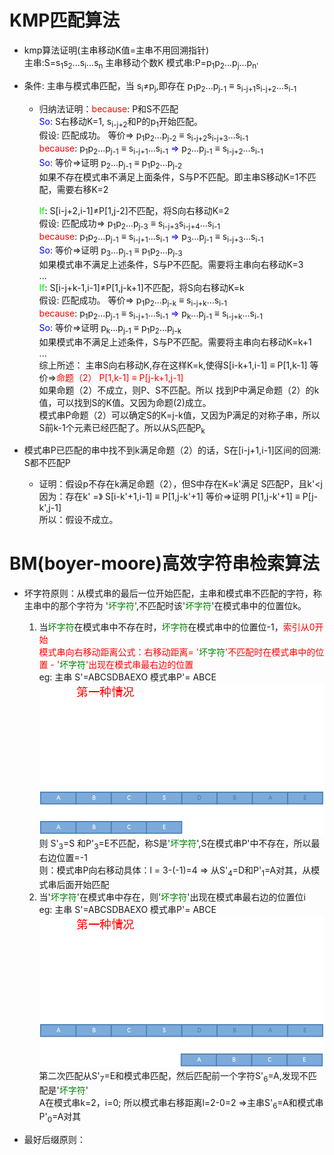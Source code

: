 # KMP匹配算法
   - kmp算法证明(主串移动K值=主串不用回溯指针)</br>
      主串:S=s<sub>1</sub>s<sub>2</sub>...s<sub>i</sub>...s<sub>n</sub> 主串移动个数K 模式串:P=p<sub>1</sub>p<sub>2</sub>...p<sub>j</sub>...p<sub>n'</sub></br>
   - 条件: 主串与模式串匹配，当 s<sub>i</sub>&ne;p<sub>j</sub>,即存在 p<sub>1</sub>p<sub>2</sub>...p<sub>j-1</sub> &equiv; s<sub>i-j+1</sub>s<sub>i-j+2</sub>...s<sub>i-1</sub></br>
   
       - 归纳法证明：<font color=red>because</font>: P和S不匹配</br>
            <font color=blue>So</font>: S右移动K=1, s<sub>i-j+2</sub>和P的p<sub>1</sub>开始匹配。</br>
            假设: 匹配成功。 等价&rArr; p<sub>1</sub>p<sub>2</sub>...p<sub>j-2</sub> &equiv; s<sub>i-j+2</sub>s<sub>i-j+3</sub>...s<sub>i-1</sub></br>
            <font color=red>because</font>: p<sub>1</sub>p<sub>2</sub>...p<sub>j-1</sub> &equiv; s<sub>i-j+1</sub>...s<sub>i-1</sub>
            <font color=blue>&rArr;</font> p<sub>2</sub>...p<sub>j-1</sub> &equiv; s<sub>i-j+2</sub>...s<sub>i-1</sub></br>
            <font color=blue>So</font>: 等价&rArr;证明 p<sub>2</sub>...p<sub>j-1</sub> &equiv; p<sub>1</sub>p<sub>2</sub>...p<sub>j-2</sub></br>
                                        如果不存在模式串不满足上面条件，S与P不匹配。即主串S移动K=1不匹配，需要右移K=2</br>
            
            <font color=gree>If</font>: S[i-j+2,i-1]&ne;P[1,j-2]不匹配，将S向右移动K=2</br>
            假设: 匹配成功&rArr; p<sub>1</sub>p<sub>2</sub>...p<sub>j-3</sub> &equiv; s<sub>i-j+3</sub>s<sub>i-j+4</sub>...s<sub>i-1</sub></br>
            <font color=red>because</font>: p<sub>1</sub>p<sub>2</sub>...p<sub>j-1</sub> &equiv; s<sub>i-j+1</sub>...s<sub>i-1</sub>
            <font color=blue>&rArr;</font> p<sub>3</sub>...p<sub>j-1</sub> &equiv; s<sub>i-j+3</sub>...s<sub>i-1</sub></br>
            <font color=blue>So</font>: 等价&rArr;证明 p<sub>3</sub>...p<sub>j-1</sub> &equiv; p<sub>1</sub>p<sub>2</sub>...p<sub>j-3</sub></br>
                                        如果模式串不满足上述条件，S与P不匹配。需要将主串向右移动K=3</br>
            ...</br>
            <font color=gree>If</font>: S[i-j+k-1,i-1]&ne;P[1,j-k+1]不匹配，将S向右移动K=k</br>
            假设: 匹配成功。 等价&rArr; p<sub>1</sub>p<sub>2</sub>...p<sub>j-k</sub> &equiv; s<sub>i-j+k</sub>...s<sub>i-1</sub></br>
            <font color=red>because</font>: p<sub>1</sub>p<sub>2</sub>...p<sub>j-1</sub> &equiv; s<sub>i-j+1</sub>...s<sub>i-1</sub>
            <font color=blue>&rArr;</font> p<sub>k</sub>...p<sub>j-1</sub> &equiv; s<sub>i-j+k</sub>...s<sub>i-1</sub></br>
            <font color=blue>So</font>: 等价&rArr;证明 p<sub>k</sub>...p<sub>j-1</sub> &equiv; p<sub>1</sub>p<sub>2</sub>...p<sub>j-k</sub></br>
                                              如果模式串不满足上述条件，S与P不匹配。需要将主串向右移动K=k+1</br>
            ...</br>
            综上所述： 主串S向右移动K,存在这样K=k,使得S[i-k+1,i-1] &equiv; P[1,k-1] 等价&rArr;<font color=red>命题（2） P[1,k-1] &equiv; P[j-k+1,j-1]</font></br>
                如果命题（2）不成立，则P、S不匹配。所以 找到P中满足命题（2）的k值，可以找到S的K值。又因为命题(2)成立。</br>
                模式串P命题（2）可以确定S的K=j-k值，又因为P满足的对称子串，所以S前k-1个元素已经匹配了。所以从S<sub>i</sub>匹配P<sub>k</sub></br>
            
            
   - 模式串P已匹配的串中找不到k满足命题（2）的话，S在[i-j+1,i-1]区间的回溯: S都不匹配P</br>
     - 证明：假设p不存在k满足命题（2），但S中存在K=k'满足 S匹配P，且k'<j</br>
        因为：存在k' =》 S[i-k'+1,i-1] &equiv; P[1,j-k'+1]  等价&rArr;证明  P[1,j-k'+1] &equiv; P[j-k',j-1]</br>
        所以：假设不成立。
        
# BM(boyer-moore)高效字符串检索算法
   - 坏字符原则：从模式串的最后一位开始匹配，主串和模式串不匹配的字符，称主串中的那个字符为 '<font color=green>坏字符</font>',不匹配时该'<font color=green>坏字符</font>'在模式串中的位置位k。
        1. 当<font color=green>坏字符</font>在模式串中不存在时，<font color=green>坏字符</font>在模式串中的位置位-1，<font color=red>索引从0开始</font></br>
        <font color=red>模式串向右移动距离公式：右移动距离= '<font color=green>坏字符</font>'不匹配时在模式串中的位置 - '<font color=green>坏字符</font>'出现在模式串最右边的位置</font></br>
        eg: 主串 S'=ABCSDBAEXO  模式串P'= ABCE
        ![](boyer-moore_1.png)</br>
        则 S'<sub>3</sub>=S 和P'<sub>3</sub>=E不匹配，称S是'<font color=green>坏字符</font>',S在模式串P'中不存在，所以最右边位置=-1</br>
        则：模式串P向右移动具体：l = 3-(-1)=4 => 从S'<sub>4</sub>=D和P'<sub>1</sub>=A对其，从模式串后面开始匹配</br>
        2. 当'<font color=green>坏字符</font>'在模式串中存在，则'<font color=green>坏字符</font>'出现在模式串最右边的位置位i</br>
        eg: 主串 S'=ABCSDBAEXO  模式串P'= ABCE
        ![](boyer-moore_2.png)</br>
        第二次匹配从S'<sub>7</sub>=E和模式串匹配，然后匹配前一个字符S'<sub>6</sub>=A,发现不匹配是'<font color=green>坏字符</font>'</br>
        A在模式串k=2，i=0; 所以模式串右移距离l=2-0=2 =>主串S'<sub>6</sub>=A和模式串P'<sub>0</sub>=A对其
   
   - 最好后缀原则：